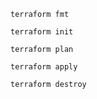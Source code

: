 ```
terraform fmt
```
```
terraform init
```
```
terraform plan
```
```
terraform apply
```
```
terraform destroy
```